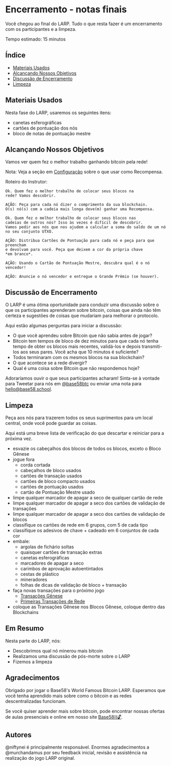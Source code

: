 # Encerramento - notas finais

Você chegou ao final do LARP. Tudo o que resta fazer é um encerramento com os participantes e a limpeza.

Tempo estimado: 15 minutos

## Índice

  * [Materiais Usados](#materiais-usados)
  * [Alcançando Nossos Objetivos](#alcançando-nossos-objetivos)
  * [Discussão de Encerramento](#discussão-de-encerramento)
  * [Limpeza](#limpeza)

## Materiais Usados

Nesta fase do LARP, usaremos os seguintes itens:

  - canetas esferográficas
  - cartões de pontuação dos nós
  - bloco de notas de pontuação mestre

## Alcançando Nossos Objetivos

Vamos ver quem fez o melhor trabalho ganhando bitcoin pela rede!

Nota: Veja a seção em [Configuração](docs/01-setup#rewards-for-nodes) sobre o que usar como Recompensa.

Roteiro do Instrutor:

  ```
  Ok. Quem fez o melhor trabalho de colocar seus blocos na
  rede? Vamos descobrir.

  AÇÃO: Peça para cada nó dizer o comprimento da sua blockchain.
  O(s) nó(s) com a cadeia mais longa deve(m) ganhar uma Recompensa.

  Ok. Quem fez o melhor trabalho de colocar seus blocos nas
  cadeias de outros nós? Isso às vezes é difícil de descobrir.
  Vamos pedir aos nós que nos ajudem a calcular a soma do saldo de um nó
  no seu conjunto UTXO.

  AÇÃO: Distribua Cartões de Pontuação para cada nó e peça para que preencham
  e devolvam para você. Peça que deixem a cor da própria chave
  *em branco*.

  AÇÃO: Usando o Cartão de Pontuação Mestre, descubra qual é o nó vencedor!

  AÇÃO: Anuncie o nó vencedor e entregue o Grande Prêmio (se houver).
  ```

## Discussão de Encerramento

O LARP é uma ótima oportunidade para conduzir uma discussão sobre
o que os participantes aprenderam sobre bitcoin, coisas que ainda
não têm certeza e sugestões de coisas que mudariam para melhorar
o protocolo.

Aqui estão algumas perguntas para iniciar a discussão:

  - O que você aprendeu sobre Bitcoin que não sabia
    antes de jogar?
  - Bitcoin tem tempos de bloco de dez minutos para que cada
    nó tenha tempo de obter os blocos mais recentes,
    validá-los e depois transmiti-los aos seus pares.
    Você acha que 10 minutos é suficiente?
  - Todos terminaram com os mesmos blocos na sua blockchain?
  - O que acontece se a rede divergir?
  - Qual é uma coisa sobre Bitcoin que não respondemos hoje?

Adoraríamos ouvir o que seus participantes acharam! Sinta-se à vontade para Tweetar para nós em [@base58btc](https://twitter.com/base58btc) ou enviar uma nota para [hello@base58.school](mailto:hello@base58.school).

## Limpeza

Peça aos nós para trazerem todos os seus suprimentos para um local central, onde você pode guardar as coisas.

Aqui está uma breve lista de verificação do que descartar e reiniciar para a próxima vez.

- esvazie os cabeçalhos dos blocos de todos os blocos, exceto
  o Bloco Gênese
- jogue fora
  - corda cortada
  - cabeçalhos de bloco usados
  - cartões de transação usados
  - cartões de bloco compacto usados
  - cartões de pontuação usados
  - cartão de Pontuação Mestre usado
- limpe qualquer marcador de apagar a seco de qualquer cartão de rede
- limpe qualquer marcador de apagar a seco dos cartões de validação de transações
- limpe qualquer marcador de apagar a seco dos cartões de validação de blocos
- classifique os cartões de rede em 6 grupos, com 5 de cada tipo
- classifique os adesivos de chave + cadeado em 6 conjuntos de cada cor
- embale:
  - argolas de fichário soltas
  - quaisquer cartões de transação extras
  - canetas esferográficas
  - marcadores de apagar a seco
  - carimbos de aprovação autoentintados
  - cestas de plástico
  - mineradores
  - folhas de dicas de validação de bloco + transação
- faça novas transações para o próximo jogo
  - [Transações Gênese](docs/01-setup.md#genesis-transaction)
  - [Primeiras Transações de Rede](docs/01-setup.md#first-network-transaction)
- coloque as Transações Gênese nos Blocos Gênese, coloque dentro das Blockchains

## Em Resumo

Nesta parte do LARP, nós:

- Descobrimos qual nó minerou mais bitcoin
- Realizamos uma discussão de pós-morte sobre o LARP
- Fizemos a limpeza

## Agradecimentos

Obrigado por jogar o Base58's World Famous Bitcoin LARP. Esperamos que você tenha aprendido
mais sobre como o bitcoin e as redes descentralizadas funcionam.

Se você quiser aprender mais sobre bitcoin, pode encontrar nossas ofertas de aulas presenciais
e online em nosso site [Base58⛓️🔓](https://base58.school).

## Autores

@niftynei é principalmente responsável.
Enormes agradecimentos a @murchandamus por seu feedback inicial, revisão e assistência na
realização do jogo LARP original.
